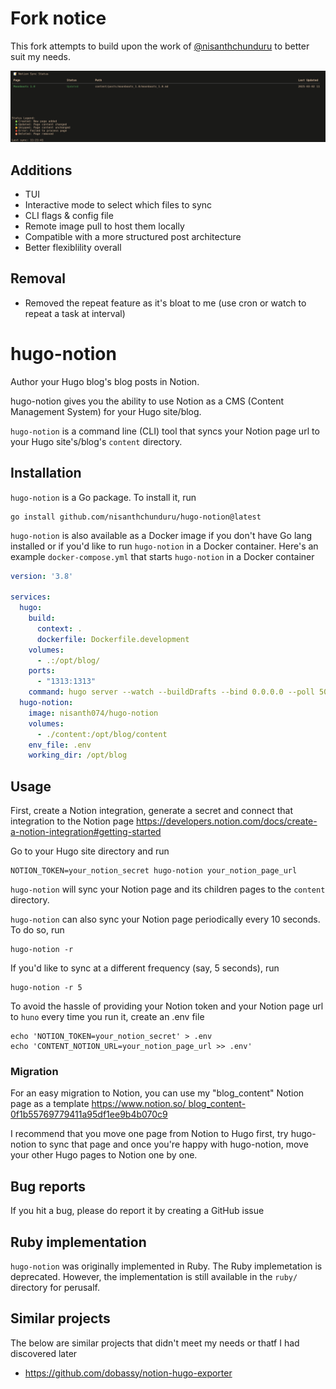 # Fork notice
This fork attempts to build upon the work of [@nisanthchunduru](https://github.com/nisanthchunduru) to better suit my needs.

<img src="https://raw.githubusercontent.com/ma111e/hugo-notion/main/readme/preview.png" />

## Additions
+ TUI
+ Interactive mode to select which files to sync
+ CLI flags & config file
+ Remote image pull to host them locally
+ Compatible with a more structured post architecture
+ Better flexiblility overall

## Removal
+ Removed the repeat feature as it's bloat to me (use cron or watch to repeat a task at interval)

# hugo-notion
Author your Hugo blog's blog posts in Notion.

hugo-notion gives you the ability to use Notion as a CMS (Content Management System) for your Hugo site/blog.

`hugo-notion` is a command line (CLI) tool that syncs your Notion page url to your Hugo site's/blog's `content` directory.

## Installation

`hugo-notion` is a Go package. To install it, run

```
go install github.com/nisanthchunduru/hugo-notion@latest
```

`hugo-notion` is also available as a Docker image if you don't have Go lang installed or if you'd like to run `hugo-notion` in a Docker container. Here's an example `docker-compose.yml` that starts `hugo-notion` in a Docker container

```yaml
version: '3.8'

services:
  hugo:
    build:
      context: .
      dockerfile: Dockerfile.development
    volumes:
      - .:/opt/blog/
    ports:
      - "1313:1313"
    command: hugo server --watch --buildDrafts --bind 0.0.0.0 --poll 500ms
  hugo-notion:
    image: nisanth074/hugo-notion
    volumes:
      - ./content:/opt/blog/content
    env_file: .env
    working_dir: /opt/blog
```

## Usage

First, create a Notion integration, generate a secret and connect that integration to the Notion page https://developers.notion.com/docs/create-a-notion-integration#getting-started

Go to your Hugo site directory and run

```
NOTION_TOKEN=your_notion_secret hugo-notion your_notion_page_url
```

`hugo-notion` will sync your Notion page and its children pages to the `content` directory.

`hugo-notion` can also sync your Notion page periodically every 10 seconds. To do so, run

```
hugo-notion -r
```

If you'd like to sync at a different frequency (say, 5 seconds), run

```
hugo-notion -r 5
```

To avoid the hassle of providing your Notion token and your Notion page url to `huno` every time you run it, create an .env file

```
echo 'NOTION_TOKEN=your_notion_secret' > .env
echo 'CONTENT_NOTION_URL=your_notion_page_url >> .env'
```

### Migration

For an easy migration to Notion, you can use my "blog_content" Notion page as a template [https://www.notion.so/ blog_content-0f1b55769779411a95df1ee9b4b070c9](https://www.notion.so/blog_content-0f1b55769779411a95df1ee9b4b070c9)

I recommend that you move one page from Notion to Hugo first, try hugo-notion to sync that page and once you're happy with hugo-notion, move your other Hugo pages to Notion one by one.

## Bug reports

If you hit a bug, please do report it by creating a GitHub issue

## Ruby implementation

`hugo-notion` was originally implemented in Ruby. The Ruby implemetation is deprecated. However, the implementation is still available in the `ruby/` directory for perusalf. 

## Similar projects

The below are similar projects that didn't meet my needs or thatf I had discovered later

- https://github.com/dobassy/notion-hugo-exporter
